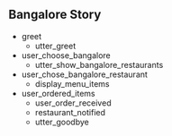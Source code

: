 
## Bangalore Story

* greet
  - utter_greet
* user_choose_bangalore
  - utter_show_bangalore_restaurants
* user_chose_bangalore_restaurant
  - display_menu_items
* user_ordered_items
  - user_order_received
  - restaurant_notified
  - utter_goodbye
  
  


